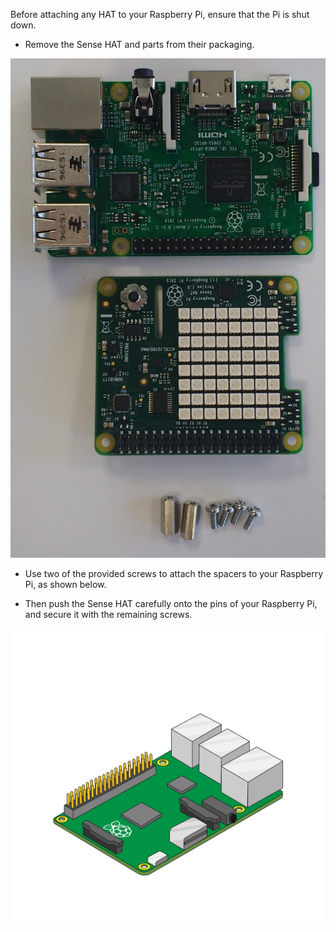 Before attaching any HAT to your Raspberry Pi, ensure that the Pi is shut down.

+ Remove the Sense HAT and parts from their packaging.

![sensehat parts](images/sensehat-parts.png)

+ Use two of the provided screws to attach the spacers to your Raspberry Pi, as shown below.

+ Then push the Sense HAT carefully onto the pins of your Raspberry Pi, and secure it with the remaining screws.

![sensehat attache](images/animated_sense_hat.gif)
